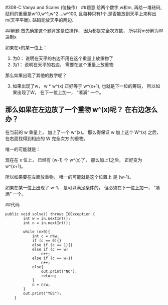 #308-C Vanya and Scales (位操作）
##题意
给两个数字,w和m, 再给一堆砝码, 砝码的重量是w^0,w^1,w^2….w^100, 且每种只有1个.是否能放到天平上来称出m(天平平衡). 砝码能放天平的两边.

##解题
首先确定这个题肯定是位操作， 因为都是完全次方数， 所以将m分解为W进制x

如果在x的某一位上：

1. 为0： 说明在天平的右边不用在这个重量上放重物了
2. 为1： 说明在天平的右边， 需要在这个重量上放重物

那么如果出现了其他的数字呢？

3. 如果出现了w， w * w^(x) 正好等于 w^(x+1), 也就是下一位的筹码， 所以如果出现了W， 在下一位上加一， “凑满” 一个。


## 那么如果在左边放了一个重物 w^(x)呢？ 在右边怎么办？

在当前的 w 重量上， 加上了一个 w^(x)。 那么得保证 w 加上这个 W^(x) 之后， 在右面找得到相应的 W 完全次方 的重物。

唯一的可能就是：

现在在 x 位上， 已经有 (w-1) 个 w^(x)了， 那么加上1之后， 正好变为 w^(x+1)。

所以如果要在左面放重物， 唯一的可能就是这个位置上 是 (w-1)。

如果在某一位上出现了 w-1， 是可以满足条件的， 但必须在下一位上加一， “凑满” 一个。
 
##代码
```
public void solve() throws IOException {
        int w = in.nextInt();
        int n = in.nextInt();

        while (n>0){
            int c = n%w;
            if (c == 0){}
            else if (c == 1){}
            else if (c == w)
                n++;
            else if (c == w-1)
                n++;
            else{
                out.print("NO");
                return;
            }
            n = n/w;
        }
        out.print("YES");
    }
```